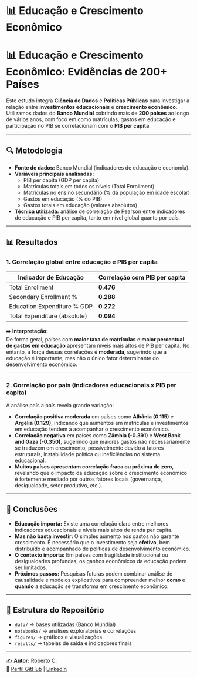 # 📊 Educação e Crescimento Econômico

# 📊 Educação e Crescimento Econômico: Evidências de 200+ Países

Este estudo integra **Ciência de Dados** e **Políticas Públicas** para investigar a relação entre **investimentos educacionais** e **crescimento econômico**. Utilizamos dados do **Banco Mundial** cobrindo mais de **200 países** ao longo de vários anos, com foco em como matrículas, gastos em educação e participação no PIB se correlacionam com o **PIB per capita**.

---

## 🔍 Metodologia

- **Fonte de dados:** Banco Mundial (indicadores de educação e economia).
- **Variáveis principais analisadas:**
  - PIB per capita (GDP per capita)
  - Matrículas totais em todos os níveis (Total Enrollment)
  - Matrículas no ensino secundário (% da população em idade escolar)
  - Gastos em educação (% do PIB)
  - Gastos totais em educação (valores absolutos)
- **Técnica utilizada:** análise de correlação de Pearson entre indicadores de educação e PIB per capita, tanto em nível global quanto por país.

---

## 📊 Resultados

### 1. Correlação global entre educação e PIB per capita

| Indicador de Educação | Correlação com PIB per capita |
|------------------------|-------------------------------|
| Total Enrollment       | **0.476** |
| Secondary Enrollment % | **0.288** |
| Education Expenditure % GDP | **0.272** |
| Total Expenditure (absolute) | **0.094** |

➡️ **Interpretação:**  
De forma geral, países com **maior taxa de matrículas** e **maior percentual de gastos em educação** apresentam níveis mais altos de PIB per capita. No entanto, a força dessas correlações é **moderada**, sugerindo que a educação é importante, mas não o único fator determinante do desenvolvimento econômico.

---

### 2. Correlação por país (indicadores educacionais x PIB per capita)

A análise país a país revela grande variação:

- **Correlação positiva moderada** em países como **Albânia (0.115)** e **Argélia (0.129)**, indicando que aumentos em matrículas e investimentos em educação tendem a acompanhar o crescimento econômico.
- **Correlação negativa** em países como **Zâmbia (-0.391)** e **West Bank and Gaza (-0.350)**, sugerindo que maiores gastos não necessariamente se traduzem em crescimento, possivelmente devido a fatores estruturais, instabilidade política ou ineficiências no sistema educacional.
- **Muitos países apresentam correlação fraca ou próxima de zero**, revelando que o impacto da educação sobre o crescimento econômico é fortemente mediado por outros fatores locais (governança, desigualdade, setor produtivo, etc.).

---

## 🧩 Conclusões

- **Educação importa:** Existe uma correlação clara entre melhores indicadores educacionais e níveis mais altos de renda per capita.
- **Mas não basta investir:** O simples aumento nos gastos não garante crescimento. É necessário que o investimento seja **efetivo**, bem distribuído e acompanhado de políticas de desenvolvimento econômico.
- **O contexto importa:** Em países com fragilidade institucional ou desigualdades profundas, os ganhos econômicos da educação podem ser limitados.
- **Próximos passos:** Pesquisas futuras podem combinar análise de causalidade e modelos explicativos para compreender melhor **como** e **quando** a educação se transforma em crescimento econômico.

---

## 📂 Estrutura do Repositório

- `data/` → bases utilizadas (Banco Mundial)  
- `notebooks/` → análises exploratórias e correlações  
- `figures/` → gráficos e visualizações  
- `results/` → tabelas de saída e indicadores finais  

---

✍️ **Autor:** Roberto C.  
🔗 [Perfil GitHub](https://github.com/rhccarmo21) | [LinkedIn](#)  

